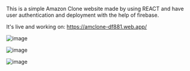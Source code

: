 This is a simple Amazon Clone website made by using REACT and have user authentication and deployment with the help of firebase.

It's live and working on: https://amclone-df881.web.app/


![image](https://user-images.githubusercontent.com/64160530/125284249-d9fe6880-e336-11eb-9bf2-e77ff0cff266.png)


![image](https://user-images.githubusercontent.com/64160530/125284262-de2a8600-e336-11eb-958f-d9a7fa0212fd.png)


![image](https://user-images.githubusercontent.com/64160530/125284272-e1257680-e336-11eb-9a0e-9a61f9774495.png)
